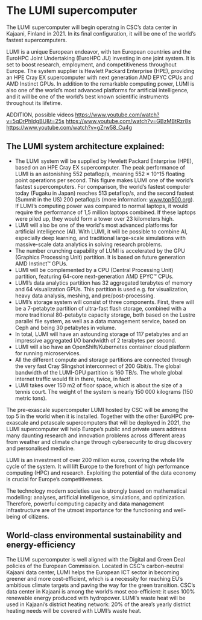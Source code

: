 # The LUMI supercomputer

The LUMI supercomputer will begin operatng in CSC’s data center in Kajaani, Finland in 2021. In its final configuration, it will be one of the world’s fastest supercomputers.

LUMI is a unique European endeavor, with ten European countries and the EuroHPC Joint Undertaking (EuroHPC JU) investing in one joint system. It is set to boost research, employment, and competitiveness throughout Europe. The system supplier is Hewlett Packard Enterprise (HPE), providing an HPE Cray EX supercomputer with next generation AMD EPYC CPUs and AMD Instinct GPUs. In addition to the remarkable computing power, LUMI is also one of the world’s most advanced platforms for artificial intelligence, and it will be one of the world’s best known scientific instruments throughout its lifetime.

ADDITION, possible videos
https://www.youtube.com/watch?v=5qDrPhIdgBU&t=25s
https://www.youtube.com/watch?v=GBzMBtRzr8s
https://www.youtube.com/watch?v=gZrw58_Cu4g

## The LUMI system architecture explained:

* The LUMI system will be supplied by Hewlett Packard Enterprise (HPE), based on an HPE Cray EX supercomputer. The peak performance of LUMI is an astonishing 552 petaflop/s, meaning 552 × 10^15 floating point operations per second. This figure makes LUMI one of the world’s fastest supercomputers. For comparison, the world’s fastest computer today (Fugaku in Japan) reaches 513 petaflop/s, and the second fastest (Summit in the US) 200 petaflop/s (more information: www.top500.org). If LUMI’s computing power was compared to normal laptops, it would require the performance of 1,5 million laptops combined. If these laptops were piled up, they would form a tower over 23 kilometers high.
* LUMI will also be one of the world's most advanced platforms for artificial intelligence (AI). With LUMI, it will be possible to combine AI, especially deep learning, and traditional large-scale simulations with massive-scale data analytics in solving research problems.
* The number crunching capability of LUMI is accelerated by the GPU (Graphics Processing Unit) partition. It is based on future generation AMD Instinct™ GPUs.
* LUMI will be complemented by a CPU (Central Processing Unit) partition, featuring 64-core next-generation AMD EPYC™ CPUs.
* LUMI’s data analytics partition has 32 aggregated terabytes of memory and 64 visualization GPUs. This partition is used e.g. for visualization, heavy data analysis, meshing, and pre/post-processing.
* LUMI’s storage system will consist of three components. First, there will be a 7-petabyte partition of ultra-fast flash storage, combined with a more traditional 80-petabyte capacity storage, both based on the Lustre parallel file system, as well as a data management service, based on Ceph and being 30 petabytes in volume.
* In total, LUMI will have an astounding storage of 117 petabytes and an impressive aggregated I/O bandwidth of 2 terabytes per second.
* LUMI will also have an OpenShift/Kubernetes container cloud platform for running microservices.
* All the different compute and storage partitions are connected through the very fast Cray Slingshot interconnect of 200 Gbit/s. The global bandwidth of the LUMI-GPU partition is 160 TB/s. The whole global internet traffic would fit in there, twice, in fact!
* LUMI takes over 150 m2 of floor space, which is about the size of a tennis court. The weight of the system is nearly 150 000 kilograms (150 metric tons).

The pre-exascale supercomputer LUMI hosted by CSC will be among the top 5 in the world when it is installed. Together with the other EuroHPC pre-exascale and petascale supercomputers that will be deployed in 2021, the LUMI supercomputer will help Europe’s public and private users address many daunting research and innovation problems across different areas from weather and climate change through cybersecurity to drug discovery and personalised medicine. 

LUMI is an investment of over 200 million euros, covering the whole life cycle of the system. It will lift Europe to the forefront of high performance computing (HPC) and research. Exploiting the potential of the data economy is crucial for Europe’s competitiveness.

The technology modern societies use is strongly based on mathematical modelling: analyses, artificial intelligence, simulations, and optimization. Therefore, powerful computing capacity and data management infrastructure are of the utmost importance for the functioning and well-being of citizens.

## World-class environmental sustainability and energy-efficiency

The LUMI supercomputer is well aligned with the Digital and Green Deal policies of the European Commission.
Located in CSC's carbon-neutral Kajaani data center, LUMI helps the European ICT sector in becoming greener and more cost-efficient, which is a necessity for reaching EU’s ambitious climate targets and paving the way for the green transition. CSC’s data center in Kajaani is among the world’s most eco-efficient: it uses 100% renewable energy produced with hydropower. LUMI’s waste heat will be used in Kajaani’s district heating network: 20% of the area’s yearly district heating needs will be covered with LUMI’s waste heat.

